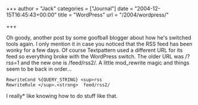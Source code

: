 +++
author = "Jack"
categories = ["Journal"]
date = "2004-12-15T16:45:43+00:00"
title = "WordPress"
url = "/2004/wordpress/"

+++

Oh goody, another post by some goofball blogger about how he's switched tools again. I only mention it in case you noticed that the RSS feed has been wonky for a few days. Of course Textpattern used a different URL for its feed so everything broke with the WordPress switch. The older URL was /?rss=1 and the new one is /feed/rss2/. A little mod_rewrite magic and things seem to be back in order&#8230;

    RewriteCond %{QUERY_STRING} <sup>rss
    RewriteRule </sup>.<strong>  feed/rss2/

I </strong>really* like knowing how to do stuff like that.